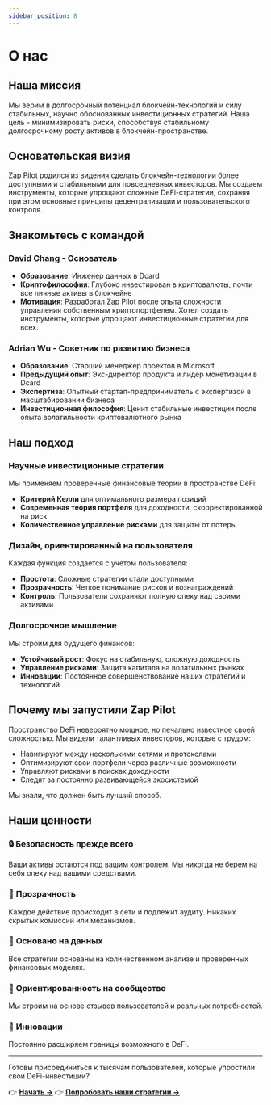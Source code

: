 ```yaml
---
sidebar_position: 8
---
```


# О нас

## Наша миссия

Мы верим в долгосрочный потенциал блокчейн-технологий и силу стабильных, научно обоснованных
инвестиционных стратегий. Наша цель - минимизировать риски, способствуя стабильному долгосрочному
росту активов в блокчейн-пространстве.

## Основательская визия

Zap Pilot родился из видения сделать блокчейн-технологии более доступными и стабильными для
повседневных инвесторов. Мы создаем инструменты, которые упрощают сложные DeFi-стратегии, сохраняя
при этом основные принципы децентрализации и пользовательского контроля.

## Знакомьтесь с командой

### David Chang - Основатель

- **Образование**: Инженер данных в Dcard
- **Криптофилософия**: Глубоко инвестирован в криптовалюты, почти все личные активы в блокчейне
- **Мотивация**: Разработал Zap Pilot после опыта сложности управления собственным криптопортфелем.
  Хотел создать инструменты, которые упрощают инвестиционные стратегии для всех.

### Adrian Wu - Советник по развитию бизнеса

- **Образование**: Старший менеджер проектов в Microsoft
- **Предыдущий опыт**: Экс-директор продукта и лидер монетизации в Dcard
- **Экспертиза**: Опытный стартап-предприниматель с экспертизой в масштабировании бизнеса
- **Инвестиционная философия**: Ценит стабильные инвестиции после опыта волатильности
  криптовалютного рынка

## Наш подход

### Научные инвестиционные стратегии

Мы применяем проверенные финансовые теории в пространстве DeFi:

- **Критерий Келли** для оптимального размера позиций
- **Современная теория портфеля** для доходности, скорректированной на риск
- **Количественное управление рисками** для защиты от потерь

### Дизайн, ориентированный на пользователя

Каждая функция создается с учетом пользователя:

- **Простота**: Сложные стратегии стали доступными
- **Прозрачность**: Четкое понимание рисков и вознаграждений
- **Контроль**: Пользователи сохраняют полную опеку над своими активами

### Долгосрочное мышление

Мы строим для будущего финансов:

- **Устойчивый рост**: Фокус на стабильную, сложную доходность
- **Управление рисками**: Защита капитала на волатильных рынках
- **Инновации**: Постоянное совершенствование наших стратегий и технологий

## Почему мы запустили Zap Pilot

Пространство DeFi невероятно мощное, но печально известное своей сложностью. Мы видели талантливых
инвесторов, которые с трудом:

- Навигируют между несколькими сетями и протоколами
- Оптимизируют свои портфели через различные возможности
- Управляют рисками в поисках доходности
- Следят за постоянно развивающейся экосистемой

Мы знали, что должен быть лучший способ.

## Наши ценности

### 🔒 **Безопасность прежде всего**

Ваши активы остаются под вашим контролем. Мы никогда не берем на себя опеку над вашими средствами.

### 🎯 **Прозрачность**

Каждое действие происходит в сети и подлежит аудиту. Никаких скрытых комиссий или механизмов.

### 🧠 **Основано на данных**

Все стратегии основаны на количественном анализе и проверенных финансовых моделях.

### 🤝 **Ориентированность на сообщество**

Мы строим на основе отзывов пользователей и реальных потребностей.

### 🚀 **Инновации**

Постоянно расширяем границы возможного в DeFi.

---

Готовы присоединиться к тысячам пользователей, которые упростили свои DeFi-инвестиции?

👉 **[Начать →](./getting-started)** 👉 **[Попробовать наши стратегии →](./strategies)**
